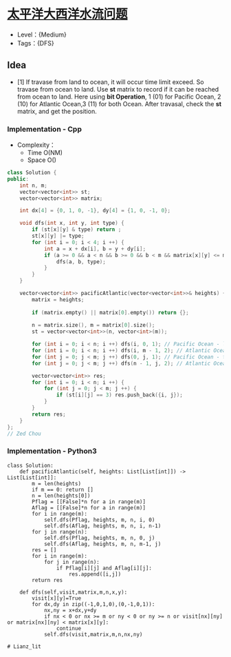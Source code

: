 # [太平洋大西洋水流问题](https://leetcode-cn.com/problems/pacific-atlantic-water-flow/)

- Level：{Medium}
- Tags：{DFS}

## Idea

- [1] If travase from land to ocean, it will occur time limit exceed. So travase from ocean to land. Use **st** matrix to record if it can be reached from ocean to land. Here using **bit Operation**, 1 (01) for Pacific Ocean, 2 (10) for Atlantic Ocean,3 (11) for both Ocean. After travasal, check the **st** matrix, and get the position.

### Implementation - Cpp

- Complexity：
  - Time O(NM)
  - Space O()

``` c++
class Solution {
public:
    int n, m;
    vector<vector<int>> st;
    vector<vector<int>> matrix;

    int dx[4] = {0, 1, 0, -1}, dy[4] = {1, 0, -1, 0};

    void dfs(int x, int y, int type) {
        if (st[x][y] & type) return ;
        st[x][y] |= type;
        for (int i = 0; i < 4; i ++) {
            int a = x + dx[i], b = y + dy[i];
            if (a >= 0 && a < n && b >= 0 && b < m && matrix[x][y] <= matrix[a][b]) {
                dfs(a, b, type);
            } 
        }
    }

    vector<vector<int>> pacificAtlantic(vector<vector<int>>& heights) {
        matrix = heights;
        
        if (matrix.empty() || matrix[0].empty()) return {};
        
        n = matrix.size(), m = matrix[0].size();
        st = vector<vector<int>>(n, vector<int>(m));

        for (int i = 0; i < n; i ++) dfs(i, 0, 1); // Pacific Ocean - left
        for (int i = 0; i < n; i ++) dfs(i, m - 1, 2); // Atlantic Ocean - right
        for (int j = 0; j < m; j ++) dfs(0, j, 1); // Pacific Ocean - top
        for (int j = 0; j < m; j ++) dfs(n - 1, j, 2); // Atlantic Ocean - butotm

        vector<vector<int>> res;
        for (int i = 0; i < n; i ++) {
            for (int j = 0; j < m; j ++) {
                if (st[i][j] == 3) res.push_back({i, j});
            }
        }
        return res;
    }
};
// Zed Chou
```

### Implementation - Python3
``` Python3
class Solution:
    def pacificAtlantic(self, heights: List[List[int]]) -> List[List[int]]:
        m = len(heights)
        if m == 0: return []
        n = len(heights[0])
        Pflag = [[False]*n for a in range(m)]
        Aflag = [[False]*n for a in range(m)]
        for i in range(m):
            self.dfs(Pflag, heights, m, n, i, 0)
            self.dfs(Aflag, heights, m, n, i, n-1)
        for j in range(n):
            self.dfs(Pflag, heights, m, n, 0, j)
            self.dfs(Aflag, heights, m, n, m-1, j)
        res = []
        for i in range(m):
            for j in range(n):
                if Pflag[i][j] and Aflag[i][j]:
                    res.append([i,j])
        return res

    def dfs(self,visit,matrix,m,n,x,y):
        visit[x][y]=True 
        for dx,dy in zip((-1,0,1,0),(0,-1,0,1)):
            nx,ny = x+dx,y+dy
            if nx < 0 or nx >= m or ny < 0 or ny >= n or visit[nx][ny] or matrix[nx][ny] < matrix[x][y]:
                continue 
            self.dfs(visit,matrix,m,n,nx,ny)

# Lianz_lit
```



